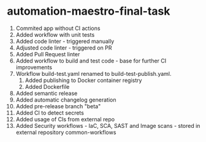# automation-maestro-final-task

1. Commited app without CI actions
2. Added workflow with unit tests
3. Added code linter - triggered manually
4. Adjusted code linter - triggered on PR
5. Added Pull Request linter
6. Added workflow to build and test code - base for further CI improvements
7. Workflow build-test.yaml renamed to build-test-publish.yaml. 
   1. Added publishing to Docker container registry
   2. Added Dockerfile
8. Added semantic release
9. Added automatic changelog generation
10. Added pre-release branch "beta"
11. Added CI to detect secrets
12. Added usage of CIs from external repo 
13. Added Security workflows - IaC, SCA, SAST and Image scans - stored in external repository common-workflows